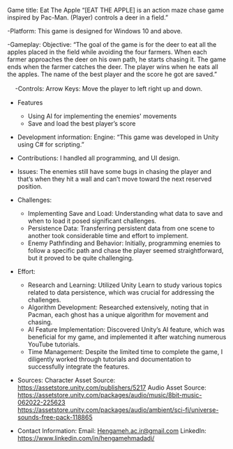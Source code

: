 Game title: Eat The Apple
“[EAT THE APPLE] is an action maze chase game inspired by Pac-Man. (Player) controls a deer in a field.” 

  -Platform:
   This game is designed for Windows 10 and above. 

  -Gameplay:
   Objective:
   “The goal of the game is for the deer to eat all the apples placed in the field while avoiding the four farmers. When each farmer approaches the deer on his own path, he starts chasing it. The game ends when      the farmer catches the deer. The player wins when he eats all the apples. The name of the best player and the score he got are saved.”

　 -Controls:
   Arrow Keys: Move the player to left right up and down.

 - Features
   - Using AI for implementing the enemies' movements 
   - Save and load the best player’s score

 - Development information:
   Engine:
  “This game was developed in Unity using C# for scripting.”

 - Contributions:
   I handled all programming, and UI design.

 - Issues: 
   The enemies still have some bugs in chasing the player and that’s when they hit a wall and can’t move toward the next reserved position.   



 - Challenges:
   - Implementing Save and Load: Understanding what data to save and when to load it posed significant challenges.
   - Persistence Data: Transferring persistent data from one scene to another took considerable time and effort to implement.
   - Enemy Pathfinding and Behavior: Initially, programming enemies to follow a specific path and chase the player seemed straightforward, but it proved to be quite challenging.
   
 - Effort:
   - Research and Learning: Utilized Unity Learn to study various topics related to data persistence, which was crucial for addressing the challenges.
   - Algorithm Development: Researched extensively, noting that in Pacman, each ghost has a unique algorithm for movement and chasing.
   - AI Feature Implementation: Discovered Unity’s AI feature, which was beneficial for my game, and implemented it after watching numerous YouTube tutorials.
   - Time Management: Despite the limited time to complete the game, I diligently worked through tutorials and documentation to successfully integrate the features.

 - Sources:
   Character Asset Source:
   https://assetstore.unity.com/publishers/5217
   Audio Asset Source: 
   https://assetstore.unity.com/packages/audio/music/8bit-music-062022-225623
   https://assetstore.unity.com/packages/audio/ambient/sci-fi/universe-sounds-free-pack-118865
   
 - Contact Information:
   Email: Hengameh.ac.ir@gmail.com 
   LinkedIn: https://www.linkedin.com/in/hengamehmadadi/
